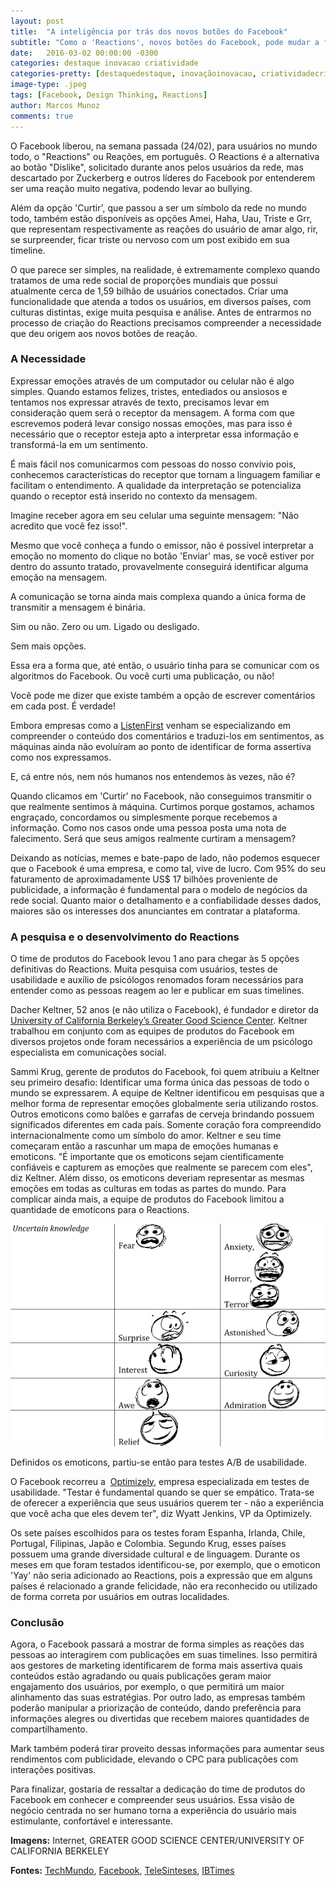 ```yaml
---
layout: post
title:  "A inteligência por trás dos novos botões do Facebook"
subtitle: "Como o 'Reactions', novos botões do Facebook, pode mudar a forma como vemos nossa timeline."
date:   2016-03-02 00:00:00 -0300
categories: destaque inovacao criatividade
categories-pretty: [destaquedestaque, inovaçãoinovacao, criatividadecriatividade]
image-type: .jpeg
tags: [Facebook, Design Thinking, Reactions]
author: Marcos Munoz
comments: true
---
```

O Facebook liberou, na semana passada  (24/02), para usuários no mundo todo, o "Reactions" ou Reações, em português. O Reactions é a alternativa ao botão "Dislike", solicitado durante anos pelos usuários da rede, mas descartado por Zuckerberg e outros líderes do Facebook por entenderem ser uma reação muito negativa, podendo levar ao bullying.

Além da opção 'Curtir', que passou a ser um símbolo da rede no mundo todo, também estão disponíveis as opções Amei, Haha, Uau, Triste e Grr, que representam respectivamente as reações do usuário de amar algo, rir, se surpreender, ficar triste ou nervoso com um post exibido em sua timeline.

O que parece ser simples, na realidade, é extremamente complexo quando tratamos de uma rede social de proporções mundiais que possui atualmente cerca de 1,59 bilhão de usuários conectados. Criar uma funcionalidade que atenda a todos os usuários, em diversos países, com culturas distintas, exige muita pesquisa e análise. Antes de entrarmos no processo de criação do Reactions precisamos compreender a necessidade que deu origem aos novos botões de reação.


### A Necessidade

Expressar emoções através de um computador ou celular não é algo simples. Quando estamos felizes, tristes, entediados ou ansiosos e tentamos nos expressar através de texto, precisamos levar em consideração quem será o receptor da mensagem. A forma com que escrevemos poderá levar consigo nossas emoções, mas para isso é necessário que o receptor esteja apto a interpretar essa informação e transformá-la em um sentimento.

É mais fácil nos comunicarmos com pessoas do nosso convívio pois, conhecemos características do receptor que tornam a linguagem familiar e facilitam o entendimento. A qualidade da interpretação se potencializa quando o receptor está inserido no contexto da mensagem.

Imagine receber agora em seu celular uma seguinte mensagem: "Não acredito que você fez isso!".

Mesmo que você conheça a fundo o emissor, não é possível interpretar a emoção no momento do clique no botão 'Enviar' mas, se você estiver por dentro do assunto tratado, provavelmente conseguirá identificar alguma emoção na mensagem.

A comunicação se torna ainda mais complexa quando a única forma de transmitir a mensagem é binária.

Sim ou não.
Zero ou um.
Ligado ou desligado.

Sem mais opções.

Essa era a forma que, até então, o usuário tinha para se comunicar com os algoritmos do Facebook. Ou você curti uma publicação, ou não!

Você pode me dizer que existe também a opção de escrever comentários em cada post. É verdade!

Embora empresas como a [ListenFirst][listen] venham se especializando em compreender o conteúdo dos comentários e traduzi-los em sentimentos, as máquinas ainda não evoluíram ao ponto de identificar de forma assertiva como nos expressamos.

E, cá entre nós, nem nós humanos nos entendemos às vezes, não é?

Quando clicamos em 'Curtir' no Facebook, não conseguimos transmitir  o que realmente sentimos à máquina. Curtimos porque gostamos, achamos engraçado, concordamos ou simplesmente porque recebemos a informação. Como nos casos onde uma pessoa posta uma nota de falecimento. Será que seus amigos realmente curtiram a mensagem?

Deixando as notícias, memes e bate-papo de lado, não podemos esquecer que o Facebook é uma empresa, e como tal, vive de lucro. Com 95% do seu faturamento de aproximadamente US$ 17 bilhões proveniente de publicidade, a informação é fundamental para o modelo de negócios da rede social. Quanto maior o detalhamento e a confiabilidade desses dados, maiores são os interesses dos anunciantes em contratar a plataforma.


### A pesquisa e o desenvolvimento do Reactions

O time de produtos do Facebook levou 1 ano para chegar às 5 opções definitivas do Reactions. Muita pesquisa com usuários, testes de usabilidade e auxílio de psicólogos renomados foram necessários para entender como as pessoas reagem ao ler e publicar em suas timelines.

Dacher Keltner, 52 anos  (e não utiliza o Facebook),  é fundador e diretor da [University of California Berkeley’s Greater Good Science Center][university]. Keltner trabalhou em conjunto com as equipes de produtos do Facebook em diversos projetos onde foram necessários a experiência de um psicólogo especialista em comunicações social.

Sammi Krug, gerente de produtos do Facebook, foi quem atribuiu a Keltner seu primeiro desafio: Identificar uma forma única das pessoas de todo o mundo se expressarem. A equipe de Keltner identificou em pesquisas que a melhor forma de representar emoções globalmente seria utilizando rostos. Outros emoticons como balões e garrafas de cerveja brindando possuem significados diferentes em cada país. Somente coração fora compreendido internacionalmente como um símbolo do amor. Keltner e seu time começaram então a rascunhar um mapa de emoções humanas e emoticons. "É importante que os emoticons sejam cientificamente confiáveis e capturem as emoções que realmente se parecem com eles", diz Keltner. Além disso, os emoticons deveriam representar as mesmas emoções em todas as culturas em todas as partes do mundo. Para complicar ainda mais, a equipe de produtos do Facebook limitou a quantidade de emoticons para o Reactions.

![A inteligência por trás dos novos botões do Facebook](/assets/img/posts/content/facebook-berkeley.png)


Definidos os emoticons, partiu-se então para testes A/B de usabilidade.

O Facebook recorreu a  [Optimizely][optimizely], empresa especializada em testes de usabilidade. "Testar é fundamental quando se quer se empático. Trata-se de oferecer a experiência que seus usuários querem ter - não a experiência que você acha que eles devem ter", diz Wyatt Jenkins, VP da Optimizely.

Os sete países escolhidos para os testes foram Espanha, Irlanda, Chile, Portugal, Filipinas, Japão e Colombia. Segundo Krug, esses países possuem uma grande diversidade cultural e de linguagem. Durante os meses em que foram testados identificou-se, por exemplo, que o emoticon 'Yay' não seria adicionado ao Reactions, pois a expressão que em alguns países é relacionado a grande felicidade, não era reconhecido  ou utilizado de forma correta por usuários em outras localidades.


### Conclusão

Agora, o Facebook passará a mostrar de forma simples as reações das pessoas ao interagirem com publicações em suas timelines. Isso permitirá aos gestores de marketing identificarem de forma mais assertiva quais conteúdos estão agradando ou quais publicações geram maior engajamento dos usuários, por exemplo, o que permitirá um maior alinhamento das suas estratégias. Por outro lado, as empresas também poderão manipular a priorização de conteúdo, dando preferência para informações alegres ou divertidas que recebem maiores quantidades de compartilhamento.

Mark também poderá tirar proveito dessas informações para aumentar seus rendimentos com publicidade, elevando o CPC para publicações com interações positivas.

Para finalizar, gostaria de ressaltar a dedicação do time de produtos do Facebook em conhecer e compreender seus usuários. Essa visão de negócio centrada no ser humano torna a experiência do usuário mais estimulante, confortável e interessante.

**Imagens:**
Internet, GREATER GOOD SCIENCE CENTER/UNIVERSITY OF CALIFORNIA BERKELEY

**Fontes:**
[TechMundo][techmundo], [Facebook][facebook], [TeleSinteses][telesinteses], [IBTimes][ibtimes]

[university]:http://greatergood.berkeley.edu/about/people#staff
[optimizely]:https://www.optimizely.com/
[listen]:http://www.listenfirstmedia.com/
[ibtimes]:http://www.ibtimes.com/science-behind-facebooks-new-reactions-why-mark-zuckerberg-said-nay-yay-button-2320847
[telesinteses]:http://www.telesintese.com.br/facebook-vai-abocanhar-65-da-receita-com-publicidade-digital-em-2015/
[facebook]:http://investor.fb.com/results.cfm
[techmundo]:http://www.techtudo.com.br/noticias/noticia/2016/02/zuckerberg-diz-que-reaction-e-o-novo-e-dispensa-nao-curti.html
